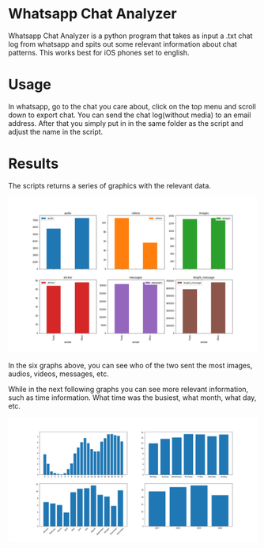 # Whatsapp Chat Analyzer

Whatsapp Chat Analyzer is a python program that takes as input a .txt chat log from whatsapp and spits out some relevant information about chat patterns. This works best for iOS phones set to english.


# Usage

In whatsapp, go to the chat you care about, click on the top menu and scroll down to export chat. You can send the chat log(without media) to an email address. After that you simply put in in the same folder as the script and adjust the name in the script.

# Results

The scripts returns a series of graphics with the relevant data.

![title](grafico1.png)

In the six graphs above, you can see who of the two sent the most images, audios, videos, messages, etc.



While in the next following graphs you can see more relevant information, such as time information. What time was the busiest, what month, what day, etc.

![title](grafico2.png)

